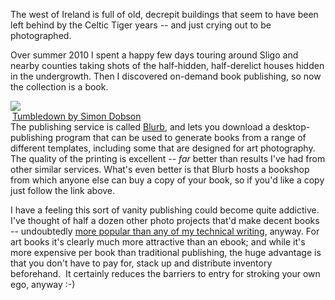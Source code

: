 <html><body><p>The west of Ireland is full of old, decrepit buildings that seem to have been left behind by the Celtic Tiger years -- and just crying out to be photographed.

<!--more-->

Over summer 2010 I spent a happy few days touring around Sligo and nearby counties taking shots of the half-hidden, half-derelict houses hidden in the undergrowth. Then I discovered on-demand book publishing, so now the collection is a book.
</p><div style="text-align:left;width:450px"><a target="_new" href="http://www.blurb.com/books/preview/1807775?ce=blurb_ew&amp;utm_source=widget"><img src="http://bookshow.blurb.com/bookshow/cache/P2507577/md/wcover_2.png"></a><div><a href="http://www.blurb.com/bookstore/detail/1807775?ce=blurb_ew&amp;utm_source=widget" target="_blank" style="margin:12px 3px">Tumbledown by Simon Dobson</a></div></div>
The publishing service is called <a href="http://www.blurb.com">Blurb</a>, and lets you download a desktop-publishing program that can be used to generate books from a range of different templates, including some that are designed for art photography. The quality of the printing is excellent -- <em>far</em> better than results I've had from other similar services. What's even better is that Blurb hosts a bookshop from which anyone else can buy a copy of your book, so if you'd like a copy just follow the link above.

I have a feeling this sort of vanity publishing could become quite addictive. I've thought of half a dozen other photo projects that'd make decent books -- undoubtedly <a href="/2011/01/unpopular-book/">more popular than any of my technical writing</a>, anyway. For art books it's clearly much more attractive than an ebook; and while it's more expensive per book than traditional publishing, the huge advantage is that you don't have to pay for, stack up and distribute inventory beforehand.  It certainly reduces the barriers to entry for stroking your own ego, anyway :-)</body></html>